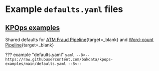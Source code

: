 # Example `defaults.yaml` files

## [KPOps examples](https://github.com/bakdata/kpops-examples)

Shared defaults for [ATM Fraud Pipeline](https://github.com/bakdata/kpops-examples/tree/main/atm-fraud){target=_blank} and [Word-count Pipeline](https://github.com/bakdata/kpops-examples/tree/main/word-count){target=_blank}

<!-- dprint-ignore-start -->

??? example "defaults.yaml"
    ```yaml
    --8<--
    https://raw.githubusercontent.com/bakdata/kpops-examples/main/defaults.yaml
    --8<--
    ```

<!-- dprint-ignore-end -->
